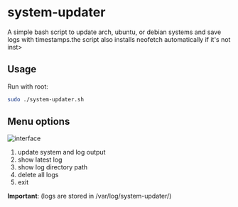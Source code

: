 # system-updater
A simple bash script to update arch, ubuntu, or debian systems and save logs with timestamps.the script also installs neofetch automatically if it's not inst>
## Usage

Run with root:

```bash
sudo ./system-updater.sh
```
## Menu options

![interface](https://github.com/yakshaver658/practical-tasks/blob/main/.github/images/image.png?raw=true)


1. update system and log output
2. show latest log
3. show log directory path
4. delete all logs
5. exit

**Important**: (logs are stored in /var/log/system-updater/)
